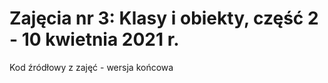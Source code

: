 # Zajęcia nr 3: Klasy i obiekty, część 2 - 10 kwietnia 2021 r.
Kod źródłowy z zajęć - wersja końcowa
